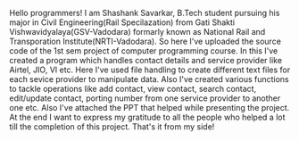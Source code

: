 Hello programmers! I am Shashank Savarkar, B.Tech student pursuing his major in Civil Engineering(Rail Specilazation) from Gati Shakti Vishwavidyalaya(GSV-Vadodara) formarly known as National Rail and Transporation Institute(NRTI-Vadodara).
So here I've uploaded the source code of the 1st sem project of computer programming course. In this I've created a program which handles contact details and service provider like Airtel, JIO, VI etc. Here I've used file handling to create different text files for each sevice provider to manipulate data. Also I've created various functions to tackle operations like add contact, view contact, search contact, edit/update contact, porting number from one service provider to another one etc.
Also I've attached the PPT that helped while presenting the project.
At the end I want to express my gratitude to all the people who helped a lot till the completion of this project.
That's it from my side!
